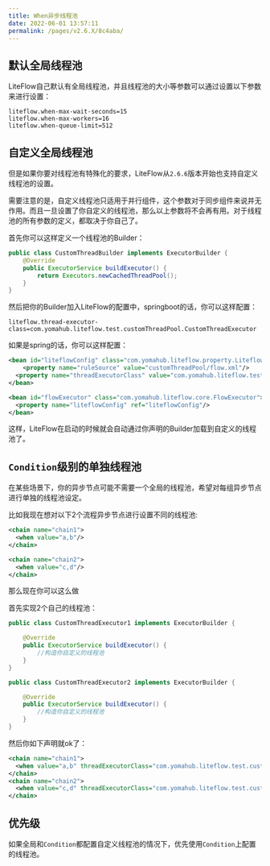 ```yaml
---
title: When异步线程池
date: 2022-06-01 13:57:11
permalink: /pages/v2.6.X/8c4aba/
---
```


## 默认全局线程池

LiteFlow自己默认有全局线程池，并且线程池的大小等参数可以通过设置以下参数来进行设置：

```properties
liteflow.when-max-wait-seconds=15
liteflow.when-max-workers=16
liteflow.when-queue-limit=512
```

## 自定义全局线程池

但是如果你要对线程池有特殊化的要求，LiteFlow从`2.6.6`版本开始也支持自定义线程池的设置。

需要注意的是，自定义线程池只适用于并行组件，这个参数对于同步组件来说并无作用。而且一旦设置了你自定义的线程池，那么以上参数将不会再有用。对于线程池的所有参数的定义，都取决于你自己了。



首先你可以这样定义一个线程池的Builder：

```java
public class CustomThreadBuilder implements ExecutorBuilder {
    @Override
    public ExecutorService buildExecutor() {
        return Executors.newCachedThreadPool();
    }
}
```



然后把你的Builder加入LiteFlow的配置中，springboot的话，你可以这样配置：

```properties
liteflow.thread-executor-class=com.yomahub.liteflow.test.customThreadPool.CustomThreadExecutor
```



如果是spring的话，你可以这样配置：

```xml
<bean id="liteflowConfig" class="com.yomahub.liteflow.property.LiteflowConfig">
	<property name="ruleSource" value="customThreadPool/flow.xml"/>
  <property name="threadExecutorClass" value="com.yomahub.liteflow.test.customThreadPool.CustomThreadExecutor"/>
</bean>

<bean id="flowExecutor" class="com.yomahub.liteflow.core.FlowExecutor">
  <property name="liteflowConfig" ref="liteflowConfig"/>
</bean>
```



这样，LiteFlow在启动的时候就会自动通过你声明的Builder加载到自定义的线程池了。



## `Condition`级别的单独线程池

在某些场景下，你的异步节点可能不需要一个全局的线程池，希望对每组异步节点进行单独的线程池设定。

比如我现在想对以下2个流程异步节点进行设置不同的线程池:

```xml
<chain name="chain1">
  <when value="a,b"/>
</chain>

<chain name="chain2">
  <when value="c,d"/>
</chain>
```

那么现在你可以这么做

首先实现2个自己的线程池：

```java
public class CustomThreadExecutor1 implements ExecutorBuilder {

    @Override
    public ExecutorService buildExecutor() {
        //构造你自定义的线程池
    }
}
```

```java
public class CustomThreadExecutor2 implements ExecutorBuilder {

    @Override
    public ExecutorService buildExecutor() {
        //构造你自定义的线程池
    }
}
```

然后你如下声明就ok了：

```xml
<chain name="chain1">
  <when value="a,b" threadExecutorClass="com.yomahub.liteflow.test.customWhenThreadPool.CustomThreadExecutor1"/>
</chain>
<chain name="chain2">
  <when value="c,d" threadExecutorClass="com.yomahub.liteflow.test.customWhenThreadPool.CustomThreadExecutor2"/>
</chain>
```



## 优先级

如果全局和`Condition`都配置自定义线程池的情况下，优先使用`Condition`上配置的线程池。